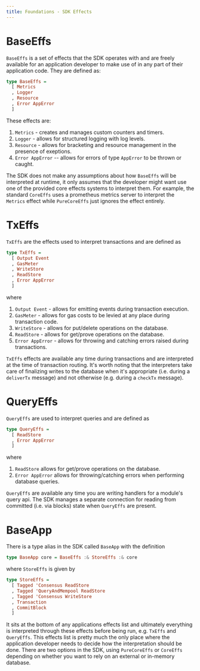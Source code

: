 ```yaml
---
title: Foundations - SDK Effects
---
```


# BaseEffs

`BaseEffs` is a set of effects that the SDK operates with and are freely available
for an application developer to make use of in any part of their application code. They
are defined as:

~~~ haskell ignore
type BaseEffs =
  [ Metrics
  , Logger
  , Resource
  , Error AppError
  ]
~~~

These effects are:

1. `Metrics` - creates and manages custom counters and timers.
2. `Logger` - allows for structured logging with log levels.
3. `Resource` - allows for bracketing and resource management in the presence of exeptions.
4. `Error AppError` -- allows for errors of type `AppError` to be thrown or caught.

The SDK does not make any assumptions about how `BaseEffs` will be interpreted at runtime, it only assumes that the developer might want use one of the provided core effects systems to interpret them. For example, the standard `CoreEffs` uses a prometheus metrics server to interpret the `Metrics` effect while `PureCoreEffs` just ignores the effect entirely. 

# TxEffs

`TxEffs` are the effects used to interpret transactions and are defined as

~~~ haskell ignore
type TxEffs =
  [ Output Event
  , GasMeter
  , WriteStore
  , ReadStore
  , Error AppError
  ]
~~~

where

1. `Output Event` - allows for emitting events during transaction execution.
2. `GasMeter` - allows for gas costs to be levied at any place during transaction code.
3. `WriteStore` - allows for put/delete operations on the database.
4. `ReadStore` - allows for get/prove operations on the database.
5. `Error AppError` - allows for throwing and catching errors raised during transactions.

`TxEffs` effects are available any time during transactions and are interpreted at the time of transaction routing. It's worth noting that the interpreters take care of finalizing writes to the database when it's appropriate (i.e. during a `deliverTx` message) and not otherwise (e.g. during a `checkTx` message).

# QueryEffs

`QueryEffs` are used to interpret queries and are defined as 

~~~ haskell ignore
type QueryEffs = 
  [ ReadStore
  , Error AppError
  ]
~~~

where

1. `ReadStore` allows for get/prove operations on the database.
2. `Error AppError` allows for throwing/catching errors when performing database queries.

`QueryEffs` are available any time you are writing handlers for a module's query api. The SDK manages a separate connection for reading from committed (i.e. via blocks) state when `QueryEffs` are present.

# BaseApp

There is a type alias in the SDK called `BaseApp` with the definition

~~~ haskell ignore
type BaseApp core = BaseEffs :& StoreEffs :& core
~~~

where `StoreEffs` is given by

~~~ haskell ignore
type StoreEffs =
  [ Tagged 'Consensus ReadStore
  , Tagged 'QueryAndMempool ReadStore
  , Tagged 'Consensus WriteStore
  , Transaction
  , CommitBlock
  ]
~~~


It sits at the bottom of any applications effects list and ultimately everything is interpreted through these effects before being run, e.g. `TxEffs` and `QueryEffs`. This effects list is pretty much the only place where the application developer needs to decide how the interpretation should be done. There are two options in the SDK, using `PureCoreEffs` or `CoreEffs` depending on whether you want to rely on an external or in-memory database.
